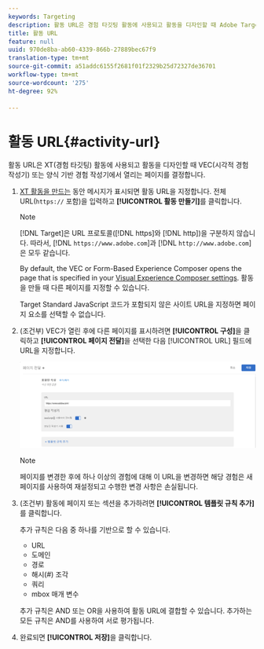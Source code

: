```yaml
---
keywords: Targeting
description: 활동 URL은 경험 타깃팅 활동에 사용되고 활동을 디자인할 때 Adobe Target VEC(시각적 경험 작성기) 또는 양식 기반 경험 작성기에서 열리는 페이지를 결정합니다.
title: 활동 URL
feature: null
uuid: 970de8ba-ab60-4339-866b-27889bec67f9
translation-type: tm+mt
source-git-commit: a51addc6155f2681f01f2329b25d72327de36701
workflow-type: tm+mt
source-wordcount: '275'
ht-degree: 92%

---
```



# 활동 URL{#activity-url}

활동 URL은 XT(경험 타깃팅) 활동에 사용되고 활동을 디자인할 때 VEC(시각적 경험 작성기) 또는 양식 기반 경험 작성기에서 열리는 페이지를 결정합니다.

1. [XT 활동을 만드는](/help/c-activities/t-experience-target/t-xt-create/xt-create.md) 동안 메시지가 표시되면 활동 URL을 지정합니다. 전체 URL(`https://` 포함)을 입력하고 **[!UICONTROL 활동 만들기]**&#x200B;를 클릭합니다.

   >[!NOTE]
   >
   >[!DNL Target]은 URL 프로토콜([!DNL https]와 [!DNL http])을 구분하지 않습니다. 따라서, [!DNL `https://www.adobe.com`]과 [!DNL `http://www.adobe.com`]은 모두 같습니다.
   >
   >By default, the VEC or Form-Based Experience Composer opens the page that is specified in your [Visual Experience Composer settings](/help/administrating-target/visual-experience-composer-set-up.md). 활동을 만들 때 다른 페이지를 지정할 수 있습니다.
   >
   >Target Standard JavaScript 코드가 포함되지 않은 사이트 URL을 지정하면 페이지 요소를 선택할 수 없습니다.

1. (조건부) VEC가 열린 후에 다른 페이지를 표시하려면 **[!UICONTROL 구성]**&#x200B;을 클릭하고 **[!UICONTROL 페이지 전달]**&#x200B;을 선택한 다음 [!UICONTROL URL] 필드에 URL을 지정합니다.

   ![페이지 전달 대화 상자](/help/c-activities/t-experience-target/t-xt-create/assets/url-config-new.png)

   >[!NOTE]
   >
   >페이지를 변경한 후에 하나 이상의 경험에 대해 이 URL을 변경하면 해당 경험은 새 페이지를 사용하여 재설정되고 수행한 변경 사항은 손실됩니다.

1. (조건부) 활동에 페이지 또는 섹션을 추가하려면 **[!UICONTROL 템플릿 규칙 추가]**&#x200B;를 클릭합니다.

   추가 규칙은 다음 중 하나를 기반으로 할 수 있습니다.

   * URL
   * 도메인
   * 경로
   * 해시(#) 조각
   * 쿼리
   * mbox 매개 변수

   추가 규칙은 AND 또는 OR을 사용하여 활동 URL에 결합할 수 있습니다. 추가하는 모든 규칙은 AND를 사용하여 서로 평가됩니다.

1. 완료되면 **[!UICONTROL 저장]**&#x200B;을 클릭합니다.